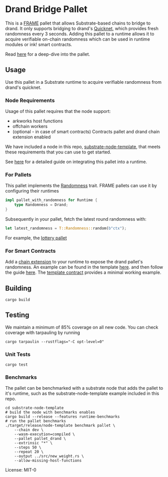# Drand Bridge Pallet

This is a [FRAME](https://docs.substrate.io/reference/frame-pallets/) pallet that allows Substrate-based chains to bridge to drand. It only supports bridging to drand's [Quicknet](https://drand.love/blog/quicknet-is-live-on-the-league-of-entropy-mainnet), which provides fresh randomness every 3 seconds. Adding this pallet to a runtime allows it to acquire verifiable on-chain randomness which can be used in runtime modules or ink! smart contracts. 

Read [here](https://github.com/ideal-lab5/idn-sdk/blob/main/pallets/drand/docs/how_it_works.md) for a deep-dive into the pallet.

## Usage

Use this pallet in a Substrate runtime to acquire verifiable randomness from drand's quicknet.

### Node Requirements

Usage of this pallet requires that the node support:
- arkworks host functions
- offchain workers
- (optional - in case of smart contracts) Contracts pallet and drand  chain extension enabled 

We have included a node in this repo, [substrate-node-template](https://github.com/ideal-lab5/idn-sdk/tree/main/pallets/drand/substrate-node-template), that meets these requirements that you can use to get started.

See [here](https://github.com/ideal-lab5/idn-sdk/blob/main/pallets/drand/docs/integration.md) for a detailed guide on integrating this pallet into a runtime.

### For Pallets
This pallet implements the [Randomness](https://paritytech.github.io/polkadot-sdk/master/frame_support/traits/trait.Randomness.html) trait. FRAME pallets can use it by configuring their runtimes 

``` rust
impl pallet_with_randomness for Runtime {
    type Randomness = Drand;
}
```

Subsequently in your pallet, fetch the latest round randomness with:

``` rust
let latest_randomness = T::Randomness::random(b"ctx");
```

For example, the [lottery pallet](https://github.com/paritytech/polkadot-sdk/blob/d3d1542c1d387408c141f9a1a8168e32435a4be9/substrate/frame/lottery/src/lib.rs#L518)

### For Smart Contracts

Add a [chain extension](https://use.ink/macros-attributes/chain-extension/) to your runtime to expose the drand pallet's randomness. An example can be found in the template [here](https://github.com/ideal-lab5/idn-sdk/blob/a8c71dfb9bcd198cfac1071eb37328676ac4f959/pallets/drand/substrate-node-template/runtime/src/lib.rs#L851). and then follow the guide [here](https://github.com/ideal-lab5/contracts). The [template contract](https://github.com/ideal-lab5/contracts/tree/main/template) provides a minimal working example.

## Building

``` shell
cargo build
```

## Testing

We maintain a minimum of 85% coverage on all new code. You can check coverage with tarpauling by running 

``` shell
cargo tarpaulin --rustflags="-C opt-level=0"
```

### Unit Tests

``` shell
cargo test
```

### Benchmarks

The pallet can be benchmarked with a substrate node that adds the pallet to it's runtime, such as the substrate-node-template example included in this repo.

``` shell
cd substrate-node-template
# build the node with benchmarks enables
cargo build --release --features runtime-benchmarks
# run the pallet benchmarks
./target/release/node-template benchmark pallet \
    --chain dev \
    --wasm-execution=compiled \
    --pallet pallet_drand \
    --extrinsic "*" \
    --steps 50 \
    --repeat 20 \
    --output ../src/new_weight.rs \
    --allow-missing-host-functions
```

License: MIT-0
